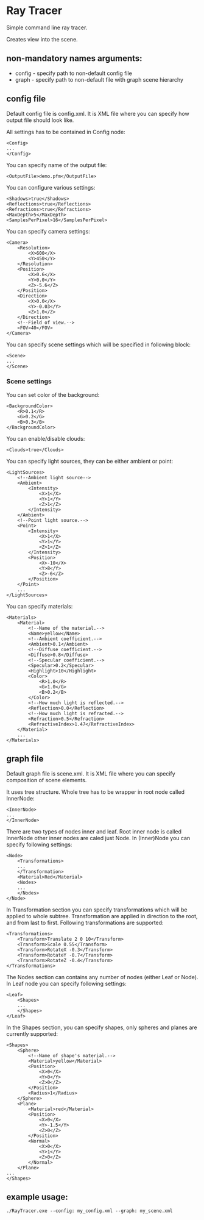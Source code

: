 # Ray Tracer
Simple command line ray tracer.

Creates view into the scene.

## non-mandatory names arguments:
- config - specify path to non-default config file
- graph - specify path to non-default file with graph scene hierarchy

## config file
Default config file is config.xml. It is XML file where you can specify
how output file should look like.

All settings has to be contained in Config node:

    <Config>
    ...
    </Config>

You can specify name of the output file:

    <OutputFile>demo.pfm</OutputFile>

You can configure various settings:

    <Shadows>true</Shadows>
	<Reflections>true</Reflections>
	<Refractions>true</Refractions>
	<MaxDepth>5</MaxDepth>
	<SamplesPerPixel>16</SamplesPerPixel>

You can specify camera settings:

	<Camera>
		<Resolution>
			<X>600</X>
			<Y>450</Y>
		</Resolution>
		<Position>
			<X>0.6</X>
			<Y>0.0</Y>
			<Z>-5.6</Z>
		</Position>
		<Direction>
			<X>0.0</X>
			<Y>-0.03</Y>
			<Z>1.0</Z>
		</Direction>
        <!--Field of view.-->
		<FOV>40</FOV>
	</Camera>

You can specify scene settings which will be specified in following block:

    <Scene>
    ...
    </Scene>

### Scene settings

You can set color of the background:

    <BackgroundColor>
        <R>0.1</R>
        <G>0.2</G>
        <B>0.3</B>
    </BackgroundColor>

You can enable/disable clouds:

    <Clouds>true</Clouds>

You can specify light sources, they can be either ambient or point:

    <LightSources>
        <!--Ambient light source-->
        <Ambient>
            <Intensity>
                <X>1</X>
                <Y>1</Y>
                <Z>1</Z>
            </Intensity>
        </Ambient>
        <!--Point light source.-->
        <Point>
            <Intensity>
                <X>1</X>
                <Y>1</Y>
                <Z>1</Z>
            </Intensity>
            <Position>
                <X>-10</X>
                <Y>8</Y>
                <Z>-6</Z>
            </Position>
        </Point>
        ...
    </LightSources>

You can specify materials:

    <Materials>
        <Material>
            <!--Name of the material.-->
            <Name>yellow</Name>
            <!--Ambient coefficient.-->
            <Ambient>0.1</Ambient>
            <!--Diffuse coefficient.-->
            <Diffuse>0.8</Diffuse>
            <!--Specular coefficient.-->
            <Specular>0.2</Specular>
            <Highlight>10</Highlight>
            <Color>
                <R>1.0</R>
                <G>1.0</G>
                <B>0.2</B>
            </Color>
            <!--How much light is reflected.-->
            <Reflection>0.0</Reflection>
            <!--How much light is refracted.-->
			<Refraction>0.5</Refraction>
			<RefractiveIndex>1.47</RefractiveIndex>
        </Material>
        ...
    </Materials>

## graph file
Default graph file is scene.xml. It is XML file where you can specify
composition of scene elements.

It uses tree structure. Whole tree has to be wrapper in root node called
InnerNode:

    <InnerNode>
    ...
    </InnerNode>

There are two types of nodes inner and leaf. Root inner node is called InnerNode
other inner nodes are caled just Node. In (Inner)Node you can specify following
settings:

    <Node>
        <Transformations>
        ...
        </Transformation>
        <Material>Red</Material>
        <Nodes>
        ...
        </Nodes>
    </Node>

In Transformation section you can specify transformations which will be applied
to whole subtree. Transformation are applied in direction to the root, and from
last to first. Following transformations are supported:

    <Transformations>
    	<Transform>Translate 2 0 10</Transform>
        <Transform>Scale 0.55</Transform>
        <Transform>RotateX -0.3</Transform>
        <Transform>RotateY -0.7</Transform>
        <Transform>RotateZ -0.4</Transform>
    </Transformations>

The Nodes section can contains any number of nodes (either Leaf or Node). In
Leaf node you can specify following settings:

    <Leaf>
        <Shapes>
        ...
        </Shapes>
    </Leaf>

In the Shapes section, you can specify shapes, only spheres and planes are
currently supported:

    <Shapes>
        <Sphere>
            <!--Name of shape's material.-->
            <Material>yellow</Material>
            <Position>
                <X>0</X>
                <Y>0</Y>
                <Z>0</Z>
            </Position>
            <Radius>1</Radius>
        </Sphere>
        <Plane>
            <Material>red</Material>
            <Position>
                <X>0</X>
                <Y>-1.5</Y>
                <Z>0</Z>
            </Position>
            <Normal>
                <X>0</X>
                <Y>1</Y>
                <Z>0</Z>
            </Normal>
        </Plane>
    ...
    </Shapes>

## example usage:

    ./RayTracer.exe --config: my_config.xml --graph: my_scene.xml